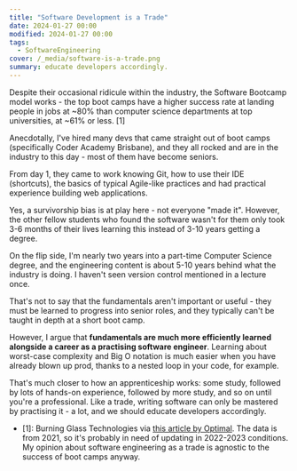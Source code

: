 ```yaml
---
title: "Software Development is a Trade"
date: 2024-01-27 00:00
modified: 2024-01-27 00:00
tags:
  - SoftwareEngineering
cover: /_media/software-is-a-trade.png
summary: educate developers accordingly.
---
```


Despite their occasional ridicule within the industry, the Software Bootcamp model works - the top boot camps have a higher success rate at landing people in jobs at ~80% than computer science departments at top universities, at ~61% or less. [1]

Anecdotally, I've hired many devs that came straight out of boot camps (specifically Coder Academy Brisbane), and they all rocked and are in the industry to this day - most of them have become seniors.

From day 1, they came to work knowing Git, how to use their IDE (shortcuts), the basics of typical Agile-like practices and had practical experience building web applications.

Yes, a survivorship bias is at play here - not everyone "made it". However, the other fellow students who found the software wasn't for them only took 3-6 months of their lives learning this instead of 3-10 years getting a degree.

On the flip side, I'm nearly two years into a part-time Computer Science degree, and the engineering content is about 5-10 years behind what the industry is doing. I haven't seen version control mentioned in a lecture once.

That's not to say that the fundamentals aren't important or useful - they must be learned to progress into senior roles, and they typically can't be taught in depth at a short boot camp.

However, I argue that **fundamentals are much more efficiently learned alongside a career as a practising software engineer**. Learning about worst-case complexity and Big O notation is much easier when you have already blown up prod, thanks to a nested loop in your code, for example.

That's much closer to how an apprenticeship works: some study, followed by lots of hands-on experience, followed by more study, and so on until you're a professional. Like a trade, writing software can only be mastered by practising it - a lot, and we should educate developers accordingly.

- [1]: Burning Glass Technologies via [this article by Optimal](https://www.linkedin.com/pulse/new-data-shows-which-bootcamps-have-higher-tech-employment-). The data is from 2021, so it's probably in need of updating in 2022-2023 conditions. My opinion about software engineering as a trade is agnostic to the success of boot camps anyway.